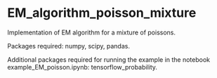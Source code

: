 # EM_algorithm_poisson_mixture
Implementation of EM algorithm for a mixture of poissons. 

Packages required: numpy, scipy, pandas.

Additional packages required for running the example in the notebook example_EM_poisson.ipynb: tensorflow_probability.
